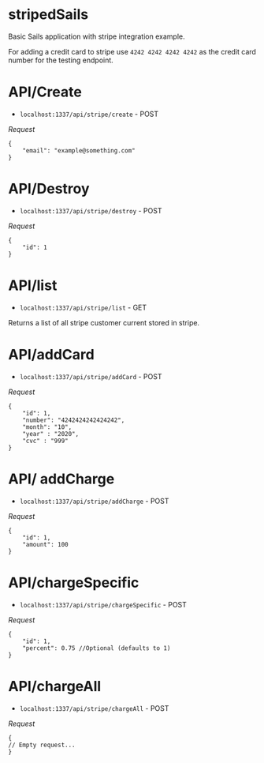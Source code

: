 # stripedSails

Basic Sails application with stripe integration example.

For adding a credit card to stripe use `4242 4242 4242 4242` as the credit card number for the testing endpoint.

# API/Create
- `localhost:1337/api/stripe/create` - POST

*Request*
```
{
    "email": "example@something.com"
}
```

# API/Destroy
- `localhost:1337/api/stripe/destroy` - POST

*Request*
```
{
    "id": 1
}
```

# API/list
- `localhost:1337/api/stripe/list` - GET

Returns a list of all stripe customer current stored in stripe.

# API/addCard
- `localhost:1337/api/stripe/addCard` - POST

*Request*
```
{
    "id": 1,
    "number": "4242424242424242",
    "month": "10",
    "year" : "2020",
    "cvc" : "999"
}
```

# API/ addCharge
- `localhost:1337/api/stripe/addCharge` - POST

*Request*
```
{
    "id": 1,
    "amount": 100
}
```

# API/chargeSpecific
- `localhost:1337/api/stripe/chargeSpecific` - POST

*Request*
```
{
    "id": 1,
    "percent": 0.75 //Optional (defaults to 1)
}
```

# API/chargeAll
- `localhost:1337/api/stripe/chargeAll` - POST

*Request*
```
{
// Empty request...
}
```
